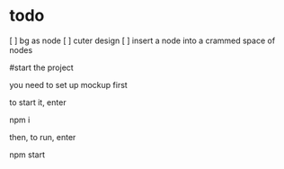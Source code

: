 # todo
[ ] bg as node
[ ] cuter design
[ ] insert a node into a crammed space of nodes

#start the project
<p> you need to set up mockup first </p>
<p>to start it, enter </p>
npm i
<p> then, to run, enter </p>
npm start
